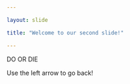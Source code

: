 ```yaml
---

layout: slide

title: "Welcome to our second slide!"

---
```


DO OR DIE

Use the left arrow to go back!
